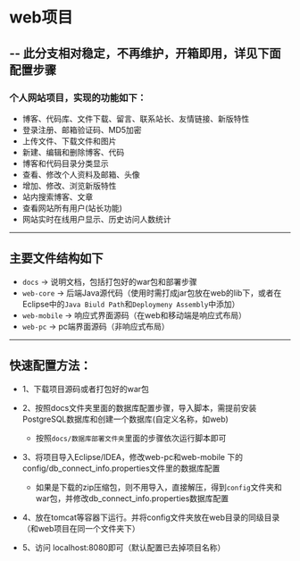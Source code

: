 # web项目 
## -- 此分支相对稳定，不再维护，开箱即用，详见下面配置步骤  

### 个人网站项目，实现的功能如下：
- 博客、代码库、文件下载、留言、联系站长、友情链接、新版特性
- 登录注册、邮箱验证码、MD5加密
- 上传文件、下载文件和图片
- 新建、编辑和删除博客、代码
- 博客和代码目录分类显示
- 查看、修改个人资料及邮箱、头像
- 增加、修改、浏览新版特性
- 站内搜索博客、文章
- 查看网站所有用户(站长功能)
- 网站实时在线用户显示、历史访问人数统计

------------

## 主要文件结构如下

- `docs` -> 说明文档，包括打包好的war包和部署步骤
- `web-core` -> 后端Java源代码（使用时需打成jar包放在web的lib下，或者在Eclipse中的`Java Biuld Path`和`Deploymeny Assembly`中添加）
- `web-mobile` -> 响应式界面源码（在web和移动端是响应式布局）
- `web-pc` -> pc端界面源码（非响应式布局）

------------

## 快速配置方法：

- 1、下载项目源码或者打包好的war包

- 2、按照docs文件夹里面的数据库配置步骤，导入脚本，需提前安装PostgreSQL数据库和创建一个数据库(自定义名称，如web)
    - 按照`docs/数据库部署文件夹`里面的步骤依次运行脚本即可
    
- 3、将项目导入Eclipse/IDEA，修改web-pc和web-mobile 下的config/db_connect_info.properties文件里的数据库配置
    
    - 如果是下载的zip压缩包，则不用导入，直接解压，得到`config`文件夹和war包，并修改db_connect_info.properties数据库配置

- 4、放在tomcat等容器下运行。并将config文件夹放在web目录的同级目录（和web项目在同一个文件夹下）

- 5、访问 localhost:8080即可（默认配置已去掉项目名称）
